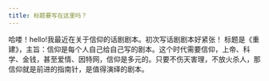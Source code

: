 ```yaml
---
title: 标题要写在这里吗？
---
```


哈喽！hello!我最近在关于信仰的话剧剧本。初次写话剧剧本好紧张！
标题是《重建》，主旨：信仰是每个人自己给自己写的剧本。这个时代需要信仰，上帝、科学、金钱，甚至爱情、因特网，信仰是多元的。只要不伤天害理，不放火杀人，那信仰就是前进的指南针，是值得演绎的剧本。
